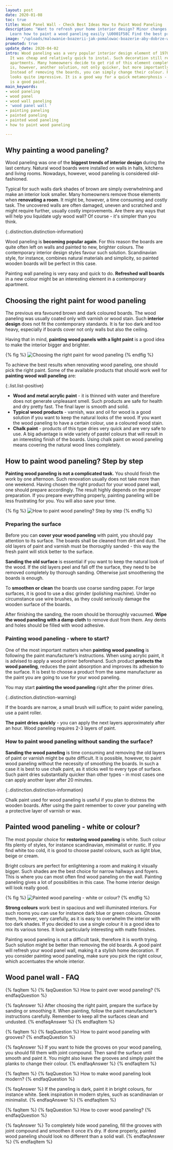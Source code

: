 ```yaml
---
layout: post
date: 2020-01-08
toc: true
title: Wood Panel Wall - Check Best Ideas How to Paint Wood Paneling
description: "Want to refresh your home interior design? Minor changes are enough!
  Learn how to paint a wood paneling easily \U0001F58C️ Find the best practical tips."
image: "/uploads/malowanie-boazerii-jak-pomalowac-boazerie-aby-dobrze-wygladala.jpg"
promoted: true
update_date: 2020-04-02
intro: Wood paneling was a very popular interior design element of 1970s and 1980s.
  It was cheap and relatively quick to instal. Such decoration still remains in many
  apartments. Many homeowners decide to get rid of this element completely. There
  is, however, another solution, not only quicker, but more importantly - less expensive.
  Instead of removing the boards, you can simply change their colour. Painted paneling
  looks quite impressive. It is a good way for a quick metamorphosis - all you need
  is a good paint.
main_keywords:
- wood paneling
- wood panel
- wood wall paneling
- 'wood panel wall '
- painting paneling
- painted paneling
- painted wood paneling
- how to paint wood paneling

---
```

## Why painting a wood paneling?

Wood paneling was one of the **biggest trends of interior design** during the last century. Natural wood boards were installed on walls in halls, kitchens and living rooms. Nowadays, however, wood paneling is considered old-fashioned.

Typical for such walls dark shades of brown are simply overwhelming and make an interior look smaller. Many homeowners remove those elements when **renovating a room**. It might be, however, a time consuming and costly task. The uncovered walls are often damaged, uneven and scratched and might require further, usually costly improvements. Are there any ways that will help you liquidate ugly wood wall? Of course - it's simpler than you think.

{:.distinction.distinction-information}

Wood paneling is **becoming popular again**. For this reason the boards are quite often left on walls and painted to new, brighter colours. The contemporary interior design styles favour such solution. Scandinavian style, for instance, combines natural materials and simplicity, so painted wooden boards will be perfect in this case.

Painting wall paneling is very easy and quick to do. **Refreshed wall boards** in a new colour might be an interesting element in a contemporary apartment.

## Choosing the right paint for wood paneling

The previous era favoured brown and dark coloured boards. The wood paneling was usually coated only with varnish or wood stain. Such **interior design** does not fit the contemporary standards. It is far too dark and too heavy, especially if boards cover not only walls but also the ceiling.

Having that in mind, **painting wood panels with a light paint** is a good idea to make the interior bigger and brighter.

{% fig %}
![Choosing the right paint for wood paneling](/uploads/odpowiednia-farba-do-boazerii-to-podstawa.jpg "Choosing the right paint for wood paneling")
{% endfig %}

To achieve the best results when renovating wood paneling, one should pick the right paint. Some of the available products that should work well for **painting wood wall paneling** are:

{:.list.list-positive}

* **Wood and metal acrylic paint** - it is thinned with water and therefore does not generate unpleasant smell. Such products are safe for health and dry pretty fast. The final layer is smooth and solid.
* **Typical wood products** - varnish, wax and oil for wood is a good solution if you want to keep the natural looks of the wood. If you want the wood paneling to have a certain colour, use a coloured wood stain.
* **Chalk paint** - products of this type dries very quick and are very safe to use. A big advantage is wide variety of pastel colours that will result in an interesting finish of the boards. Using chalk paint on wood paneling means covering the natural wood lines completely.

## How to paint wood paneling? Step by step

**Painting wood paneling is not a complicated task.** You should finish the work by one afternoon. Such renovation usually does not take more than one weekend. Having chosen the right product for your wood panel wall, one should prepare accordingly. The result highly depends on the proper preparation. If you prepare everything properly, painting paneling will be less frustrating for you. You will also save your time.

{% fig %}
![How to paint wood paneling? Step by step](/uploads/jak-pomalowac-boazerie-krok-po-kroku_1.jpg "How to paint wood paneling? Step by step")
{% endfig %}

### Preparing the surface

Before you can **cover your wood paneling** with paint, you should pay attention to its surface. The boards shall be cleaned from dirt and dust. The old layers of paint and varnish must be thoroughly sanded - this way the fresh paint will stick better to the surface.

**Sanding the old surface** is essential if you want to keep the natural look of the wood. If the old layers peel and fall off the surface, they need to be removed completely by thorough sanding. Otherwise just smoothening the boards is enough.

To **smoothen or clean** the boards use coarse sanding paper. For large surfaces, it is good to use a disc grinder (polishing machine). Under no circumstance use wire brushes, as they could seriously damage the wooden surface of the boards.

After finishing the sanding, the room should be thoroughly vacuumed. **Wipe the wood paneling with a damp cloth** to remove dust from them. Any dents and holes should be filled with wood adhesive.

### Painting wood paneling - where to start?

One of the most important matters when **painting wood paneling** is following the paint manufacturer’s instructions. When using acrylic paint, it is advised to apply a wood primer beforehand. Such product **protects the wood paneling**, reduces the paint absorption and improves its adhesion to the surface. It is best to choose a product from the same manufacturer as the paint you are going to use for your wood paneling.

You may start **painting the wood paneling** right after the primer dries.

{:.distinction.distinction-warning}

If the boards are narrow, a small brush will suffice; to paint wider paneling, use a paint roller.

**The paint dries quickly** - you can apply the next layers approximately after an hour. Wood paneling requires 2-3 layers of paint.

### How to paint wood paneling without sanding the surface?

**Sanding the wood paneling** is time consuming and removing the old layers of paint or varnish might be quite difficult. It is possible, however, to paint wood paneling without the necessity of smoothing the boards. In such a case it is best to use chalk paint, as it sticks well to every type of surface. Such paint dries substantially quicker than other types - in most cases one can apply another layer after 20 minutes.

{:.distinction.distinction-information}

Chalk paint used for wood paneling is useful if you plan to distress the wooden boards. After using the paint remember to cover your paneling with a protective layer of varnish or wax.

## Painted wood paneling - white or colour?

The most popular choice for **restoring wood paneling** is white. Such colour fits plenty of styles, for instance scandinavian, minimalist or rustic. If you find white too cold, it is good to choose pastel colours, such as light blue, beige or cream.

Bright colours are perfect for enlightening a room and making it visually bigger. Such shades are the best choice for narrow hallways and foyers. This is where you can most often find wood paneling on the wall. Painting paneling gives a lot of possibilities in this case. The home interior design will look really good.

{% fig %}
![Painted wood paneling - white or colour?](/uploads/malowanie-boazerii-na-bialo-czy-na-kolor.jpg "Painted wood paneling - white or colour?")
{% endfig %}

**Strong colours** work best in spacious and well illuminated interiors. For such rooms you can use for instance dark blue or green colours. Choose them, however, very carefully, as it is easy to overwhelm the interior with too dark shades. If you decided to use a single colour it is a good idea to mix its various tones. It look particularly interesting with matte finishes.

Painting wood paneling is not a difficult task, therefore it is worth trying. Such solution might be better than removing the old boards. A good paint will refresh your wood panel wall, making it a stylish home decoration. If you consider painting wood paneling, make sure you pick the right colour, which accentuates the whole interior.

## Wood panel wall - FAQ

{% faqItem %}
{% faqQuestion %}
How to paint over wood paneling?
{% endfaqQuestion %}

{% faqAnswer %}
After choosing the right paint, prepare the surface by sanding or smoothing it. When painting, follow the paint manufacturer’s instructions carefully. Remember to keep all the surfaces clean and undusted.
{% endfaqAnswer %}
{% endfaqItem %}

{% faqItem %}
{% faqQuestion %}
How to paint wood paneling with grooves?
{% endfaqQuestion %}

{% faqAnswer %}
If you want to hide the grooves on your wood paneling, you should fill them with joint compound. Then sand the surface until smooth and paint it. You might also leave the grooves and simply paint the planks to change their colour.
{% endfaqAnswer %}
{% endfaqItem %}

{% faqItem %}
{% faqQuestion %}
How to make wood paneling look modern?
{% endfaqQuestion %}

{% faqAnswer %}
If the paneling is dark, paint it in bright colours, for instance white. Seek inspiration in modern styles, such as scandinavian or minimalist.
{% endfaqAnswer %}
{% endfaqItem %}

{% faqItem %}
{% faqQuestion %}
How to cover wood paneling?
{% endfaqQuestion %}

{% faqAnswer %}
To completely hide wood paneling, fill the grooves with joint compound and smoothen it once it’s dry. If done properly, painted wood paneling should look no different than a solid wall.
{% endfaqAnswer %}
{% endfaqItem %}